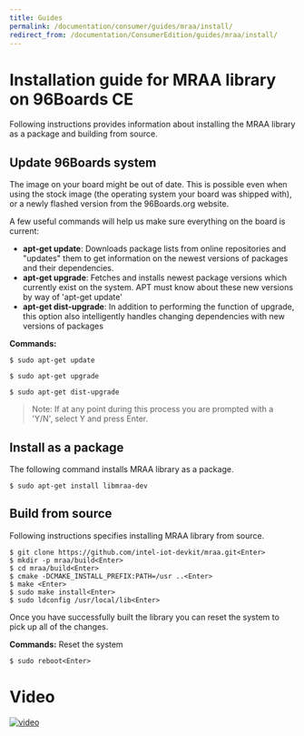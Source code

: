 ```yaml
---
title: Guides
permalink: /documentation/consumer/guides/mraa/install/
redirect_from: /documentation/ConsumerEdition/guides/mraa/install/
---
```


# Installation guide for MRAA library on 96Boards CE

Following instructions provides information about installing the MRAA library as a package and building from source.

## Update 96Boards system

The image on your board might be out of date. This is possible even when using the stock image (the operating system your board was shipped with), or a newly flashed version from the 96Boards.org website.

A few useful commands will help us make sure everything on the board is current:

- **apt-get update**: Downloads package lists from online repositories and "updates" them to get information on the newest versions of packages and their dependencies.
- **apt-get upgrade**: Fetches and installs newest package versions which currently exist on the system. APT must know about these new versions by way of 'apt-get update'
- **apt-get dist-upgrade**: In addition to performing the function of upgrade, this option also intelligently handles changing dependencies with new versions of packages

**Commands:**

```shell
$ sudo apt-get update

$ sudo apt-get upgrade

$ sudo apt-get dist-upgrade
```

> Note: If at any point during this process you are prompted with a 'Y/N', select Y and press Enter.

## Install as a package

The following command installs MRAA library as a package.
```shell
$ sudo apt-get install libmraa-dev
```

## Build from source

Following instructions specifies installing MRAA library from source.

```shell
$ git clone https://github.com/intel-iot-devkit/mraa.git<Enter>
$ mkdir -p mraa/build<Enter>
$ cd mraa/build<Enter>
$ cmake -DCMAKE_INSTALL_PREFIX:PATH=/usr ..<Enter>
$ make <Enter>
$ sudo make install<Enter>
$ sudo ldconfig /usr/local/lib<Enter>
```

Once you have successfully built the library you can reset the system to pick up all of the changes.

**Commands:** Reset the system

```shell
$ sudo reboot<Enter>
```

# Video

[![video](https://img.youtube.com/vi/SBZJ68XXgVw/0.jpg)](http://www.youtube.com/watch?v=c8b6pcc6H2c)
